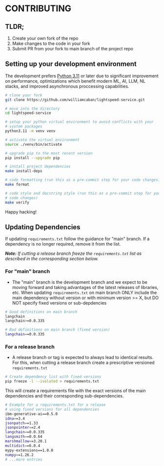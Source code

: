 # CONTRIBUTING

## TLDR;

1. Create your own fork of the repo
2. Make changes to the code in your fork
3. Submit PR from your fork to main branch of the project repo

## Setting up your development environment

The development prefers [Python 3.11](https://docs.python.org/3/whatsnew/3.11.html) or later due to significant improvement on performance, optimizations which benefit modern ML, AI, LLM, NL stacks, and improved asynchronous proccessing capabilities.

```bash
# clone your fork
git clone https://github.com/williamcaban/lightspeed-service.git

# move into the directory
cd lightspeed-service

# setup your python virtual environment to avoid conflicts with your
# system packages
python3.11 -m venv venv

# activate the virtual environment
source ./venv/bin/activate

# upgrade pip to the most recent version
pip install --upgrade pip

# install project dependencies
make install-deps

# code formatting (run this as a pre-commit step for your code changes)
make format

# code style and docstring style (run this as a pre-commit step for your
# code changes)
make verify

```

Happy hacking!

## Updating Dependencies

If updating `requirements.txt` follow the guidance for "main" branch. If a dependency is no longer required, remove it from the list.

***Note:*** *If cutting a release branch freeze the `requirements.txt` list as described in the corresponding section below.*

### For "main" branch
- The "main" branch is the development branch and we expect to be moving forward and taking advantages of the latest releases of libraries, etc. When updating `requirements.txt` on main branch ONLY include the main dependency without version or with minimum version >= X, but DO NOT specify fixed versions or sub-depdencies

```bash
# Good definitions on main branch
langchain
langchain>=0.0.335

# Bad definitions on main branch (fixed version)
langchain==0.0.335
```

### For a release branch
- A release branch or tag is expected to always lead to identical results. For this, when cutting a release branch create a prescriptive versioned `requirements.txt`

```bash
# Create dependency list with fixed versions
pip freeze -l --isolated > requirements.txt
```

This will create a requirements file with the exact versions of the main dependencies and their corresponding sub-dependencies. 

```bash
# Example for a requirements.txt for a release
# using fixed versions for all dependencies
ibm-generative-ai==0.5.0
idna==3.4
jsonpatch==1.33
jsonpointer==2.4
langchain==0.0.335
langsmith==0.0.64
marshmallow==3.20.1
multidict==6.0.4
mypy-extensions==1.0.0
numpy==1.26.2
# ...more entries
```
